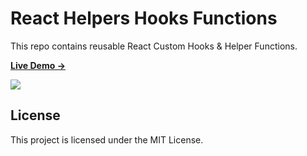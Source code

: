 # React Helpers Hooks Functions

This repo contains reusable React Custom Hooks & Helper Functions.

[**Live Demo →**](https://helpers-hooks.vercel.app/)

[![](.github/helper-hook.png)](https://helpers-hooks.vercel.app/)

## License

This project is licensed under the MIT License.

